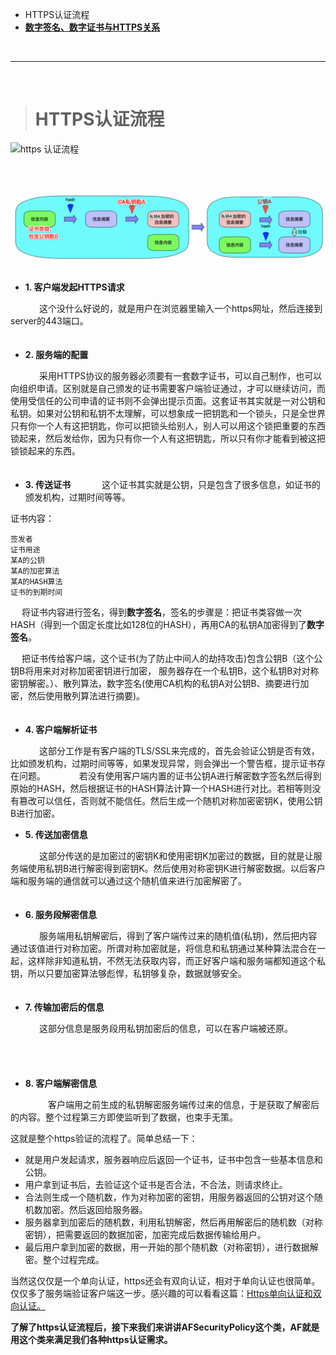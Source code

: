 

- HTTPS认证流程
- [ **数字签名、数字证书与HTTPS关系**](https://www.zhihu.com/question/52493697)


<br/>

***
<br/>


># HTTPS认证流程

![https 认证流程](https://upload-images.jianshu.io/upload_images/2959789-6e492103d356ac3c.jpg?imageMogr2/auto-orient/strip%7CimageView2/2/w/1240)


<br/>

![<br/>](./../Pictures/z54.png)

- **1\. 客户端发起HTTPS请求**

　　&emsp; 这个没什么好说的，就是用户在浏览器里输入一个https网址，然后连接到server的443端口。
　　
　　<br/>
　　
- **2\. 服务端的配置**

　　&emsp; 采用HTTPS协议的服务器必须要有一套数字证书，可以自己制作，也可以向组织申请。区别就是自己颁发的证书需要客户端验证通过，才可以继续访问，而使用受信任的公司申请的证书则不会弹出提示页面。这套证书其实就是一对公钥和私钥。如果对公钥和私钥不太理解，可以想象成一把钥匙和一个锁头，只是全世界只有你一个人有这把钥匙，你可以把锁头给别人，别人可以用这个锁把重要的东西锁起来，然后发给你，因为只有你一个人有这把钥匙，所以只有你才能看到被这把锁锁起来的东西。
　　
　　<br/>
　　
- **3\. 传送证书**
　　&emsp; 这个证书其实就是公钥，只是包含了很多信息，如证书的颁发机构，过期时间等等。

证书内容：
　　
```
签发者
证书用途
某A的公钥
某A的加密算法
某A的HASH算法
证书的到期时间

```

&emsp; 将证书内容进行签名，得到**数字签名**，签名的步骤是：把证书类容做一次HASH（得到一个固定长度比如128位的HASH），再用CA的私钥A加密得到了**数字签名**。

&emsp; 把证书传给客户端，这个证书(为了防止中间人的劫持攻击)包含公钥B（这个公钥B将用来对对称加密密钥进行加密， 服务器存在一个私钥B，这个私钥B对对称密钥解密。）、散列算法，数字签名(使用CA机构的私钥A对公钥B、摘要进行加密，然后使用散列算法进行摘要)。
　　
　　
<br/>
　　
- **4\. 客户端解析证书**

　　&emsp; 这部分工作是有客户端的TLS/SSL来完成的，首先会验证公钥是否有效，比如颁发机构，过期时间等等，如果发现异常，则会弹出一个警告框，提示证书存在问题。
　　
	 &emsp; 若没有使用客户端内置的证书公钥A进行解密数字签名然后得到原始的HASH，然后根据证书的HASH算法计算一个HASH进行对比。若相等则没有篡改可以信任，否则就不能信任。然后生成一个随机对称加密密钥K，使用公钥B进行加密。
　　
　　　
　　<br/>
- **5\. 传送加密信息**

　　&emsp; 这部分传送的是加密过的密钥K和使用密钥K加密过的数据，目的就是让服务端使用私钥B进行解密得到密钥K。然后使用对称密钥K进行解密数据。以后客户端和服务端的通信就可以通过这个随机值来进行加密解密了。
　
　　<br/>
　　
- **6\. 服务段解密信息**

　　&emsp; 服务端用私钥解密后，得到了客户端传过来的随机值(私钥)，然后把内容通过该值进行对称加密。所谓对称加密就是，将信息和私钥通过某种算法混合在一起，这样除非知道私钥，不然无法获取内容，而正好客户端和服务端都知道这个私钥，所以只要加密算法够彪悍，私钥够复杂，数据就够安全。
　
　　<br/>
　　
- **7\. 传输加密后的信息**

　　&emsp; 这部分信息是服务段用私钥加密后的信息，可以在客户端被还原。

　　<br/>
　　
- **8\. 客户端解密信息**

　　　&emsp; 客户端用之前生成的私钥解密服务端传过来的信息，于是获取了解密后的内容。整个过程第三方即使监听到了数据，也束手无策。

这就是整个https验证的流程了。简单总结一下：

* 就是用户发起请求，服务器响应后返回一个证书，证书中包含一些基本信息和公钥。
*   用户拿到证书后，去验证这个证书是否合法，不合法，则请求终止。
*   合法则生成一个随机数，作为对称加密的密钥，用服务器返回的公钥对这个随机数加密。然后返回给服务器。
*   服务器拿到加密后的随机数，利用私钥解密，然后再用解密后的随机数（对称密钥），把需要返回的数据加密，加密完成后数据传输给用户。
*   最后用户拿到加密的数据，用一开始的那个随机数（对称密钥），进行数据解密。整个过程完成。

当然这仅仅是一个单向认证，https还会有双向认证，相对于单向认证也很简单。仅仅多了服务端验证客户端这一步。感兴趣的可以看看这篇：[Https单向认证和双向认证。](https://link.jianshu.com?t=http://blog.csdn.net/duanbokan/article/details/50847612)

**了解了https认证流程后，接下来我们来讲讲AFSecurityPolicy这个类，AF就是用这个类来满足我们各种https认证需求。**
